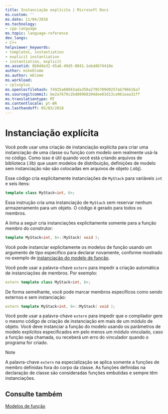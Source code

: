 ```yaml
---
title: Instanciação explícita | Microsoft Docs
ms.custom: ''
ms.date: 11/04/2016
ms.technology:
- cpp-language
ms.topic: language-reference
dev_langs:
- C++
helpviewer_keywords:
- templates, instantiation
- explicit instantiation
- instantiation, explicit
ms.assetid: 8b0d4e32-45a6-49d5-8041-1ebdd674410e
author: mikeblome
ms.author: mblome
ms.workload:
- cplusplus
ms.openlocfilehash: f4925a60843ada350a2795709d9257ab796616a7
ms.sourcegitcommit: be2a7679c2bd80968204dee03d13ca961eaa31ff
ms.translationtype: MT
ms.contentlocale: pt-BR
ms.lasthandoff: 05/03/2018
---
```

# <a name="explicit-instantiation"></a>Instanciação explícita
Você pode usar uma criação de instanciação explícita para criar uma instanciação de uma classe ou função com modelo sem realmente usá-la no código. Como isso é útil quando você está criando arquivos de biblioteca (.lib) que usam modelos de distribuição, definições de modelo sem instanciação não são colocadas em arquivos de objeto (.obj).  
  
 Esse código cria explicitamente instanciações de `MyStack` para variáveis `int` e seis itens:  
  
```cpp  
template class MyStack<int, 6>;  
```  
  
 Essa instrução cria uma instanciação de `MyStack` sem reservar nenhum armazenamento para um objeto. O código é gerado para todos os membros.  
  
 A linha a seguir cria instanciações explicitamente somente para a função membro do construtor:  
  
```cpp  
template MyStack<int, 6>::MyStack( void );  
```  
  
 Você pode instanciar explicitamente os modelos de função usando um argumento de tipo específico para declarar novamente, conforme mostrado no exemplo de [instanciação do modelo de função](../cpp/function-template-instantiation.md).  
  
 Você pode usar a palavra-chave `extern` para impedir a criação automática de instanciações de membros. Por exemplo:  
  
```cpp  
extern template class MyStack<int, 6>;  
```  
  
 De forma semelhante, você pode marcar membros específicos como sendo externos e sem instanciação:  
  
```cpp  
extern template MyStack<int, 6>::MyStack( void );  
```  
  
 Você pode usar a palavra-chave `extern` para impedir que o compilador gere o mesmo código de criação de instanciação em mais de um módulo de objeto. Você deve instanciar a função do modelo usando os parâmetros de modelo explícitos especificados em pelo menos um módulo vinculado, caso a função seja chamada, ou receberá um erro do vinculador quando o programa for criado.  
  
> [!NOTE]
>  A palavra-chave `extern` na especialização se aplica somente a funções de membro definidas fora do corpo da classe. As funções definidas na declaração de classe são consideradas funções embutidas e sempre têm instanciações.  
  
## <a name="see-also"></a>Consulte também  
 [Modelos de função](../cpp/function-templates.md)
